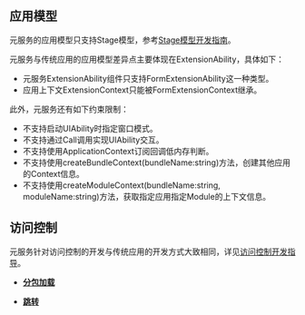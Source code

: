 ## 应用模型

元服务的应用模型只支持Stage模型，参考[Stage模型开发指南](https://developer.huawei.com/consumer/cn/doc/harmonyos-guides-V5/stage-model-development-overview-V5)。

元服务与传统应用的应用模型差异点主要体现在ExtensionAbility，具体如下：

- 元服务ExtensionAbility组件只支持FormExtensionAbility这一种类型。
- 应用上下文ExtensionContext只能被FormExtensionContext继承。

此外，元服务还有如下约束限制：

- 不支持启动UIAbility时指定窗口模式。
- 不支持通过Call调用实现UIAbility交互。
- 不支持使用ApplicationContext订阅回调低内存判断。
- 不支持使用createBundleContext(bundleName:string)方法，创建其他应用的Context信息。
- 不支持使用createModuleContext(bundleName:string, moduleName:string)方法，获取指定应用指定Module的上下文信息。

## 访问控制

元服务针对访问控制的开发与传统应用的开发方式大致相同，详见[访问控制开发指导](https://developer.huawei.com/consumer/cn/doc/harmonyos-guides-V5/access-token-overview-V5)。

- **[分包加载](https://developer.huawei.com/consumer/cn/doc/atomic-guides-V5/atomic-subpackage-loading-V5)**

- **[跳转](https://developer.huawei.com/consumer/cn/doc/atomic-guides-V5/atomic-service-routing-V5)**

  